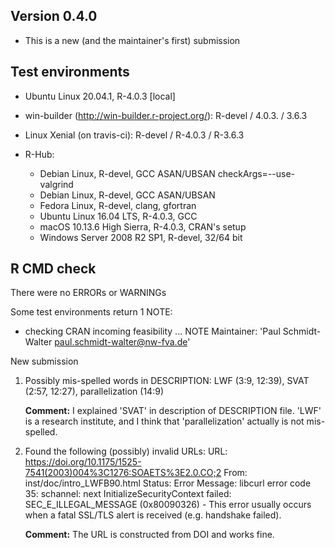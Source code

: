 ## Version 0.4.0

* This is a new (and the maintainer's first) submission

## Test environments

* Ubuntu Linux 20.04.1, R-4.0.3 [local]

* win-builder (http://win-builder.r-project.org/): R-devel / 4.0.3. / 3.6.3
* Linux Xenial (on travis-ci): R-devel / R-4.0.3 / R-3.6.3
* R-Hub:
  * Debian Linux, R-devel, GCC ASAN/UBSAN checkArgs=--use-valgrind
  * Debian Linux, R-devel, GCC ASAN/UBSAN
  * Fedora Linux, R-devel, clang, gfortran
  * Ubuntu Linux 16.04 LTS, R-4.0.3, GCC
  * macOS 10.13.6 High Sierra, R-4.0.3, CRAN's setup
  * Windows Server 2008 R2 SP1, R-devel, 32/64 bit
  
## R CMD check
There were no ERRORs or WARNINGs

Some test environments return 1 NOTE:

* checking CRAN incoming feasibility ... NOTE
Maintainer: 'Paul Schmidt-Walter <paul.schmidt-walter@nw-fva.de>'

New submission 

1. Possibly mis-spelled words in DESCRIPTION:
    LWF (3:9, 12:39),
    SVAT (2:57, 12:27),
    parallelization (14:9)
    
    **Comment:** I explained 'SVAT' in description of DESCRIPTION file. 'LWF' is a research institute, and I think that 'parallelization' actually is not mis-spelled.
  
2. Found the following (possibly) invalid URLs:
    URL: https://doi.org/10.1175/1525-7541(2003)004%3C1276:SOAETS%3E2.0.CO;2
    From: inst/doc/intro_LWFB90.html
    Status: Error
    Message: libcurl error code 35:
      	schannel: next InitializeSecurityContext failed: SEC_E_ILLEGAL_MESSAGE (0x80090326) - This error usually occurs when a fatal SSL/TLS alert is received (e.g. handshake failed).
      	
    **Comment:** The URL is constructed from DOI and works fine. 



